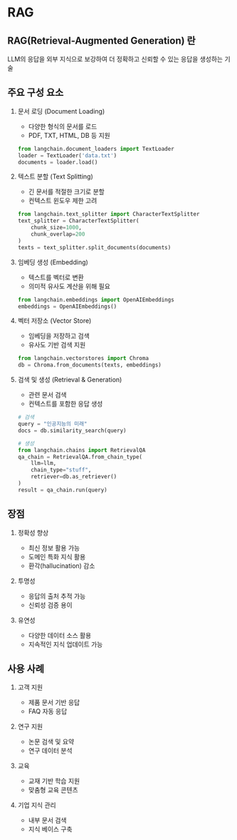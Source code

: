 # RAG

## RAG(Retrieval-Augmented Generation) 란

LLM의 응답을 외부 지식으로 보강하여 더 정확하고 신뢰할 수 있는 응답을 생성하는 기술

## 주요 구성 요소

1. 문서 로딩 (Document Loading)
   - 다양한 형식의 문서를 로드
   - PDF, TXT, HTML, DB 등 지원
   ```python
   from langchain.document_loaders import TextLoader
   loader = TextLoader('data.txt')
   documents = loader.load()
   ```

2. 텍스트 분할 (Text Splitting)
   - 긴 문서를 적절한 크기로 분할
   - 컨텍스트 윈도우 제한 고려
   ```python
   from langchain.text_splitter import CharacterTextSplitter
   text_splitter = CharacterTextSplitter(
       chunk_size=1000,
       chunk_overlap=200
   )
   texts = text_splitter.split_documents(documents)
   ```

3. 임베딩 생성 (Embedding)
   - 텍스트를 벡터로 변환
   - 의미적 유사도 계산을 위해 필요
   ```python
   from langchain.embeddings import OpenAIEmbeddings
   embeddings = OpenAIEmbeddings()
   ```

4. 벡터 저장소 (Vector Store)
   - 임베딩을 저장하고 검색
   - 유사도 기반 검색 지원
   ```python
   from langchain.vectorstores import Chroma
   db = Chroma.from_documents(texts, embeddings)
   ```

5. 검색 및 생성 (Retrieval & Generation)
   - 관련 문서 검색
   - 컨텍스트를 포함한 응답 생성
   ```python
   # 검색
   query = "인공지능의 미래"
   docs = db.similarity_search(query)
   
   # 생성
   from langchain.chains import RetrievalQA
   qa_chain = RetrievalQA.from_chain_type(
       llm=llm,
       chain_type="stuff",
       retriever=db.as_retriever()
   )
   result = qa_chain.run(query)
   ```

## 장점

1. 정확성 향상
   - 최신 정보 활용 가능
   - 도메인 특화 지식 활용
   - 환각(hallucination) 감소

2. 투명성
   - 응답의 출처 추적 가능
   - 신뢰성 검증 용이

3. 유연성
   - 다양한 데이터 소스 활용
   - 지속적인 지식 업데이트 가능

## 사용 사례

1. 고객 지원
   - 제품 문서 기반 응답
   - FAQ 자동 응답

2. 연구 지원
   - 논문 검색 및 요약
   - 연구 데이터 분석

3. 교육
   - 교재 기반 학습 지원
   - 맞춤형 교육 콘텐츠

4. 기업 지식 관리
   - 내부 문서 검색
   - 지식 베이스 구축
